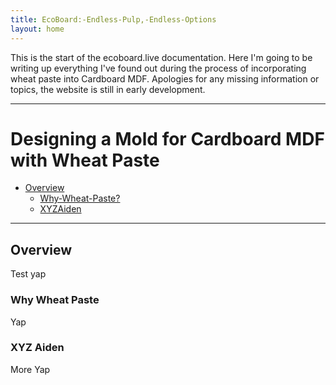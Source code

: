 ```yaml
---
title: EcoBoard:-Endless-Pulp,-Endless-Options
layout: home
---
```


This is the start of the ecoboard.live documentation. Here I'm going to be writing up everything I've found out during the process of incorporating wheat paste into Cardboard MDF.
Apologies for any missing information or topics, the website is still in early development.

----

# Designing a Mold for Cardboard MDF with Wheat Paste

*   [Overview](#overview)
    *   [Why-Wheat-Paste?](#WhyWheatPaste?)
    *   [XYZAiden](#xyzaiden)

----

## Overview
   Test yap
### Why Wheat Paste
   Yap
### XYZ Aiden
   More Yap
